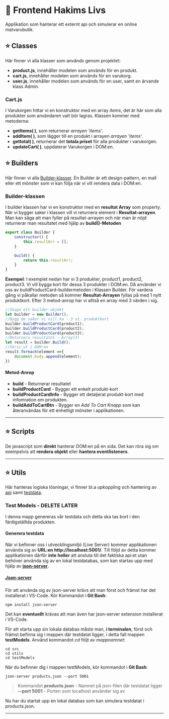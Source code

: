 # :rocket: Frontend Hakims Livs

Applikation som hanterar ett externt api och simulerar en online matvarubutik.

## :star: Classes
Här finner vi alla klasser som används genom projektet:
+ **product.js**, innehåller modelen som används för en produkt.
+ **cart.js**, innehåller modelen som används för en varukorg.
+ **user.js**, innehåller modelen som används för en user, samt en ärvande klass Admin.

### Cart.js
I Varukorgen hittar vi en konstruktor med en array _items_, det är här som alla produkter som användaren valt bör lagras. Klassen kommer med metoderna:
+ **getItems( )**, som returnerar _arrayen 'items'_.
+ **addItem( )**, som lägger till en produkt i arrayen _arrayen 'items'_.
+ **gettotal( )**, returnerar det **totala priset** för alla produkter i varukorgen.
+ **updateCart( )**, uppdaterar Varukorgen i DOM:en.


## :star: Builders
Här finner vi alla [Builder-klasser](https://refactoring.guru/design-patterns/builder). En Builder är ett design-pattern, en mall eller ett mönster som vi kan följa när vi vill rendera data i DOM:en.

### Builder-klassen
I builder klassen har vi en konstruktor med en **resultat Array** som property. När vi bygger saker i klassen vill vi returnera element i **Resultat-arrayen**. Man kan säga att man fyller på resultat-arrayen och när man är nöjd returnerar man resultatet med hjälp av **build()-Metoden**
```js
export class Builder {
    constructor() {
        this.resultArr = [];
    }

    build() {
        return this.resultArr;
    }
}
```
**Exempel**:
I exemplet nedan har vi 3 produkter, product1, product2, product3. Vi vill bygga kort för dessa 3 produkter i DOM:en. Då använder vi oss av buildProductCard-buildermetoden i Klassen Builder. För vardera gång vi påkallar metoden så kommer **Resultat-Arrayen** fyllas på med 1 nytt produktkort. Efter 3 metod-anrop har vi alltså en array med 3 värden i sig.
```js
//Skapa ett builder-objekt
let builder = new Builder();
//Bygg de saker vi vill ha - 3 st. produktkort
builder.buildProductCard(product1);
builder.buildProductCard(product2);
builder.buildProductCard(product3);
//Returnera resultatet - Array(3)
let result = builder.Build();
//Skriv ut i DOM:en
result.foreach(element =>{
    document.body.append(element);
})
```
#### Metod-Anrop
+ **build** - Returnerar resultatet
+ **buildProductCard** - Bygger ett enkelt produkt-kort
+ **buildProductCardInfo** - Bygger ett detaljerat produkt-kort med infomration om produkten.
+ **buildAddToCartBtn** - Bygger en _Add To Cart Knapp_ som kan återanvändas för ett enhetligt mönster i applikationen.

****

## :star: Scripts

De javascript som **direkt** hanterar DOM:en på en sida. Det kan röra sig om exempelvis att **rendera objekt** eller **hantera eventlisteners**.


****

## :star: Utils

Här hanteras logiska lösningar, vi finner bl.a upkoppling och hantering av [api](/src/utils/api.js) samt [testdata](/src/utils/testModels/products.json).

### Test Models - DELETE LATER

I denna mapp genereras vår testdata och detta ska tas bort i den färdigställlda produkten.

#### Generera testdata

När vi befinner oss i utvecklingsmiljö (Live Server) kommer applikationen använda sig av **URL:en http://localhost:5001/**. Till följd av detta kommer applikationen därför **inte** **heller** att ansluta till det faktiska api:et utan behöver använda sig av en lokal testdatabas, som kan startas upp med hjälp av **[json-server](https://www.npmjs.com/package/json-server)**.

##### [Json-server](https://www.npmjs.com/package/json-server)
För att använda sig av json-server krävs att man först och främst har det installerat i VS-Code. Kör Kommandot i **Git Bash**: 
```
npm install json-server
```
Det kan **eventuellt** krävas att man även har json-server extension installerat i VS-Code.

För att starta upp sin lokala databas måste man, **i terminalen**, först och främst befinna sig i mappen där testdatat ligger, i detta fall mappen **testModels**. Använd kommandot _cd_ följt av _mappnamnet_:

```
cd src
cd utils
cd testModels
```

När du befinner dig i mappen testModels, kör kommandot i **Git Bash**:

```
json-server products.json --port 5001
```

> Kommandot
>**products.json** - Namnet på json-filen där testdatat ligger
>**--port 5001** - Porten som localhost använder sig av

Nu har du startat upp en lokal databas som kan simulera testdatat i products.json.

****